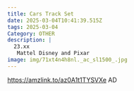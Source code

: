```yaml
---
title: Cars Track Set
date: 2025-03-04T10:41:39.515Z
tags: 2025-03-04
Category: OTHER
description: |
  23.xx
   Mattel Disney and Pixar
image: img/71xt4n4h8nl._ac_sl1500_.jpg
---
```

https://amzlink.to/az0A1t1TYSVXe
AD